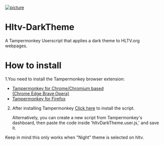 [![picture](https://i.imgur.com/S8lYojE.png)]()
# Hltv-DarkTheme
A Tampermonkey Userscript that applies a dark theme to HLTV.org webpages.

# How to install
1.You need to install the Tampermonkey browser extension:
   - [Tampermonkey for Chrome/Chromium based (Chrome,Edge,Brave,Opera)](https://chrome.google.com/webstore/detail/tampermonkey/dhdgffkkebhmkfjojejmpbldmpobfkfo)
   - [Tampermonkey for Firefox](https://addons.mozilla.org/en-US/firefox/addon/tampermonkey/)

2. After installing Tampermonkey [Click here](https://github.com/Sp0kzz/Hltv-DarkTheme/raw/main/hltvDarkTheme.user.js) to install the script.

   Alternatively, you can create a new script from Tampermonkey's dashboard, then paste the code inside 'hltvDarkTheme.user.js,' and save it.
   
Keep in mind this only works when "Night" theme is selected on hltv.
